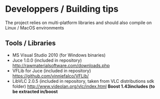# Developpers / Building tips #



The project relies on multi-platform libraries and should also compile on Linux / MacOS environments

## Tools / Libraries ##


  * MS Visual Studio 2010 (for Windows binaries)
  * Juce 1.0.0 (included in repository) http://rawmaterialsoftware.com/downloads.php
  * VFLib for Juce (included in repository) https://github.com/vinniefalco/VFLib/
  * LibVLC 2.0.5 (included in repository, taken from VLC distributions sdk folder) http://www.videolan.org/vlc/index.html
**Boost 1.43****includes (to be extracted in****/boost**